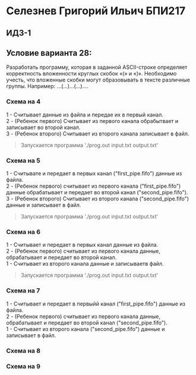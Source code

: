 # Селезнев Григорий Ильич БПИ217
## ИДЗ-1 
## Условие варианта 28:
Разработать программу, которая в заданной ASCII-строке определяет корректность вложенности круглых скобок «(» и «)».
Необходимо учесть, что вложенные скобки могут образовывать в
тексте различные группы. Например: ...(...)...(...)....

### Схема на 4
1 - Cчитывает данные из файла и передае их в первый канал.   
2 - (Ребенок первого) Cчитывает из первого канала обрабытвает и записывает во второй канал.  
3 - (Ребенок второго) Cчитывает из второго канала записывает в файл.  

> Запускается программа './prog.out input.txt output.txt'


### Схема на 5
1 - Считывате и передает в первых канал ("first_pipe.fifo") данные из файла.  
2 - (Ребенок первого) считывает из первого канала ("first_pipe.fifo") данные обрабатывает и передает во второй канал ("second_pipe.fifo").  
3 - (Ребенок второго) Считывает из второго канала ("second_pipe.fifo") данные и записывает в файл.  

> Запускается программа './prog.out input.txt output.txt'

### Схема на 6
1 - Считывает и передает в первых канал данные из файла.  
2 - (Ребенок первого) считывает из первого канала данные, обрабатывает и передает во второй канал.  
1 - Считывает из второго канала данные и записываетв файл.  

> Запускается программа './prog.out input.txt output.txt'

### Схема на 7
1 - Считывает и передает в первыйй канал ("first_pipe.fifo") данные из файла.  
2 - (Ребенок первого) считывает из первого канала данные, обрабатывает и передает во второй канал ("second_pipe.fifo").  
1 - Считывает из второго канала ("second_pipe.fifo") данные и записывает в файл.   

### Схема на 8

### Схема на 9

